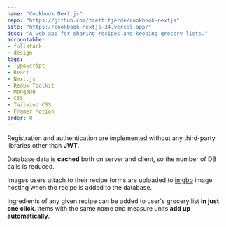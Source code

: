 ```yaml
---
name: "Cookbook Next.js"
repo: "https://github.com/trettifjerde/cookbook-nextjs"
site: "https://cookbook-nextjs-34.vercel.app/"
desc: "A web app for sharing recipes and keeping grocery lists."
accountable:
- fullstack
- design
tags: 
- TypeScript
- React
- Next.js
- Redux Toolkit
- MongoDB
- CSS
- Tailwind CSS
- Framer Motion
order: 0
---
```

Registration and authentication are implemented without any third-party libraries other than **JWT**.

Database data is **cached** both on server and client, so the number of DB calls is reduced.

Images users attach to their recipe forms are uploaded to [imgbb](https://imgbb.com/) image hosting when the recipe is added to the database.

Ingredients of any given recipe can be added to user's grocery list **in just one click**. Items with the same name and measure units **add up automatically**.